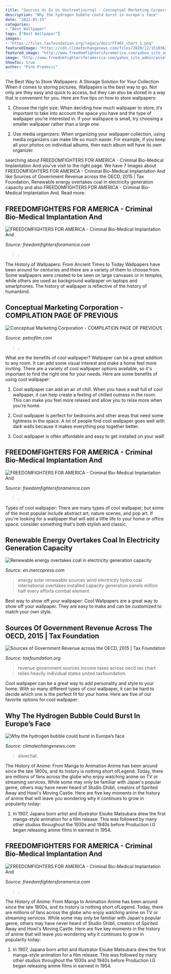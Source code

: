 ```yaml
---
title: "Sources Us Eu Us Usstreetjournal - Conceptual Marketing Corporation"
description: "Why the hydrogen bubble could burst in europe’s face"
date: "2022-01-15"
categories:
- "Best Wallpaper"
tags: ["Best Wallpaper"]
images:
- "https://files.taxfoundation.org/legacy/docs/FF465_chart_1.png"
featuredImage: "https://cdn.climatechangenews.com/files/2020/12/15103628/14533116017_52edd885b7_c-e1608028652441-768x434.jpg"
featured_image: "http://www.freedomfightersforamerica.com/yahoo_site_admin/assets/images/eps.12265125_std.gif"
image: "http://www.freedomfightersforamerica.com/yahoo_site_admin/assets/images/MRI_IMAGES_BRAIN_ORBITS_documents0016.85170957_std.jpg"
ShowToc: true
author: "Pink Predovic"
---
```



The Best Way to Store Wallpapers: A Storage Solution for Your Collection
When it comes to storing pictures, Wallpapers is the best way to go. Not only are they easy and quick to access, but they can also be stored in a way that is convenient for you. Here are five tips on how to store wallpapers:
1) Choose the right size: When deciding how much wallpaper to store, it’s important to take into account the space you have and the type of wallpaper you’re interested in. If your wallspace is small, try choosing a smaller wallpaper rather than a large one.

2) Use media organizers: When organizing your wallpaper collection, using media organizers can make life so much easier. For example, if you keep all your photos on individual albums, then each album will have its own organizer.

	

		
searching about FREEDOMFIGHTERS FOR AMERICA - Criminal Bio-Medical Implantation And you've visit to the right page. We have 7 Images about FREEDOMFIGHTERS FOR AMERICA - Criminal Bio-Medical Implantation And like Sources of Government Revenue across the OECD, 2015 | Tax Foundation, Renewable energy overtakes coal in electricity generation capacity and also FREEDOMFIGHTERS FOR AMERICA - Criminal Bio-Medical Implantation And. Read more:
		
    
## FREEDOMFIGHTERS FOR AMERICA - Criminal Bio-Medical Implantation And

<img loading=lazy src="http://www.freedomfightersforamerica.com/yahoo_site_admin/assets/images/eps.12265125_std.gif" onerror="this.onerror=null;this.src='https://tse3.mm.bing.net/th?id=OIP.35CUDg3YjZPQS2OjIbObFQAAAA&amp;pid=15.1';" alt="FREEDOMFIGHTERS FOR AMERICA - Criminal Bio-Medical Implantation And">

_Source: freedomfightersforamerica.com_

>. 

	

The History of Wallpapers: From Ancient Times to Today
Wallpapers have been around for centuries and there are a variety of them to choose from. Some wallpapers were created to be seen on large canvases or in temples, while others are used as background wallpaper on laptops and smartphones. The history of wallpaper is reflective of the history of humankind.

    
## Conceptual Marketing Corporation - COMPILATION PAGE OF PREVIOUS

<img loading=lazy src="https://www.petrofilm.com/yahoo_site_admin/assets/images/vardo_radar.1912524_std.jpg" onerror="this.onerror=null;this.src='https://tse2.mm.bing.net/th?id=OIP.-lCPHdMybom1ttL7nYEQBwHaGc&amp;pid=15.1';" alt="Conceptual Marketing Corporation - COMPILATION PAGE OF PREVIOUS">

_Source: petrofilm.com_

>. 

	

What are the benefits of cool wallpaper?
Wallpaper can be a great addition to any room. It can add some visual interest and make a home feel more inviting. There are a variety of cool wallpaper options available, so it's important to find the right one for your needs. Here are some benefits of using cool wallpaper: 
1. Cool wallpaper can add an air of chill. When you have a wall full of cool wallpaper, it can help create a feeling of chilled outness in the room. This can make you feel more relaxed and allow you to relax more when you're home. 

2. Cool wallpaper is perfect for bedrooms and other areas that need some lightness in the space. A lot of people find cool wallpaper goes well with dark walls because it makes everything pop together better. 

3. Cool wallpaper is often affordable and easy to get installed on your wall!

    
## FREEDOMFIGHTERS FOR AMERICA - Criminal Bio-Medical Implantation And

<img loading=lazy src="http://freedomfightersforamerica.com/yahoo_site_admin/assets/images/38.123195356_std.jpg" onerror="this.onerror=null;this.src='https://tse2.mm.bing.net/th?id=OIP.6FcjACF5X7FdqPvKFZ3JcwHaHa&amp;pid=15.1';" alt="FREEDOMFIGHTERS FOR AMERICA - Criminal Bio-Medical Implantation And">

_Source: freedomfightersforamerica.com_

>. 

	

Types of cool wallpaper:
There are many types of cool wallpaper, but some of the most popular include abstract art, nature scenes, and pop art. If you're looking for a wallpaper that will add a little life to your home or office space, consider something that's both stylish and classic.

    
## Renewable Energy Overtakes Coal In Electricity Generation Capacity

<img loading=lazy src="http://en.mercopress.com/data/cache/noticias/56981/0x0/energy.jpg" onerror="this.onerror=null;this.src='https://tse2.mm.bing.net/th?id=OIP.EZEK3R6ZxWUEaJpr9ceLlAHaED&amp;pid=15.1';" alt="Renewable energy overtakes coal in electricity generation capacity">

_Source: en.mercopress.com_

>energy solar renewable sources wind electricity hydro coal international overtakes installed capacity generation panels million half every efforts combat element. 

	

Best way to show off your wallpaper:
Cool Wallpapers are a great way to show off your wallpaper. They are easy to make and can be customized to match your own style.

    
## Sources Of Government Revenue Across The OECD, 2015 | Tax Foundation

<img loading=lazy src="https://files.taxfoundation.org/legacy/docs/FF465_chart_1.png" onerror="this.onerror=null;this.src='https://tse1.mm.bing.net/th?id=OIP.J_HJ1OUJL8c4rsG0lcU6_QHaFg&amp;pid=15.1';" alt="Sources of Government Revenue across the OECD, 2015 | Tax Foundation">

_Source: taxfoundation.org_

>revenue government sources income taxes across oecd tax chart relies heavily individual states united taxfoundation. 

	

Cool wallpaper can be a great way to add personality and style to your home. With so many different types of cool wallpaper, it can be hard to decide which one is the perfect fit for your home. Here are five of our favorite options for cool wallpaper: 

    
## Why The Hydrogen Bubble Could Burst In Europe’s Face

<img loading=lazy src="https://cdn.climatechangenews.com/files/2020/12/15103628/14533116017_52edd885b7_c-e1608028652441-768x434.jpg" onerror="this.onerror=null;this.src='https://tse3.mm.bing.net/th?id=OIP.P6RKm3diXvjudnHK3GBcRgHaEL&amp;pid=15.1';" alt="Why the hydrogen bubble could burst in Europe’s face">

_Source: climatechangenews.com_

>slowchat. 

	

The History of Anime: From Manga to Animation
Anime has been around since the late 1800s, and its history is nothing short ofLegend. Today, there are millions of fans across the globe who enjoy watching anime on TV or streaming services. While some may only be familiar with Japan's popular genre, others may have never heard of Studio Ghibli, creators of Spirited Away and Howl's Moving Castle. Here are five key moments in the history of anime that will leave you wondering why it continues to grow in popularity today:
1) In 1907, Japans born artist and illustrator Eisuke Matsubara drew the first manga-style animation for a film release. This was followed by many other studios throughout the 1930s and 1940s before Production I.G began releasing anime films in earnest in 1954.

    
## FREEDOMFIGHTERS FOR AMERICA - Criminal Bio-Medical Implantation And

<img loading=lazy src="http://www.freedomfightersforamerica.com/yahoo_site_admin/assets/images/MRI_IMAGES_BRAIN_ORBITS_documents0016.85170957_std.jpg" onerror="this.onerror=null;this.src='https://tse1.mm.bing.net/th?id=OIP.pm_mZdmrFdfY_lGaWqtuPQAAAA&amp;pid=15.1';" alt="FREEDOMFIGHTERS FOR AMERICA - Criminal Bio-Medical Implantation And">

_Source: freedomfightersforamerica.com_

>. 

	

The History of Anime: From Manga to Animation
Anime has been around since the late 1800s, and its history is nothing short ofLegend. Today, there are millions of fans across the globe who enjoy watching anime on TV or streaming services. While some may only be familiar with Japan's popular genre, others may have never heard of Studio Ghibli, creators of Spirited Away and Howl's Moving Castle. Here are five key moments in the history of anime that will leave you wondering why it continues to grow in popularity today:
1) In 1907, Japans born artist and illustrator Eisuke Matsubara drew the first manga-style animation for a film release. This was followed by many other studios throughout the 1930s and 1940s before Production I.G began releasing anime films in earnest in 1954.

